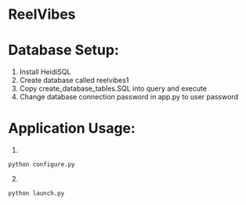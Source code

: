 # ReelVibes

# Database Setup:

1. Install HeidiSQL
2. Create database called reelvibes1
3. Copy create_database_tables.SQL into query and execute
4. Change database connection password in app.py to user password

# Application Usage:

1. 
```
python configure.py
```


2. 
```
python launch.py
```
